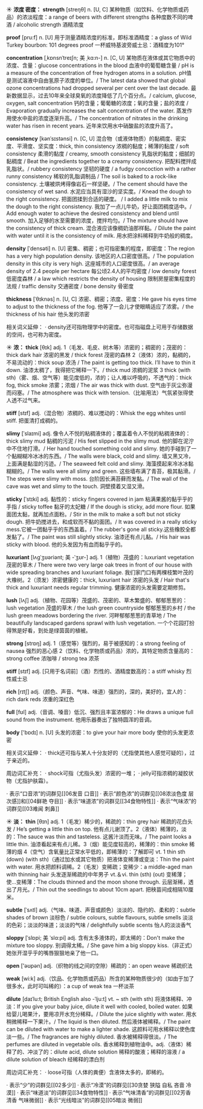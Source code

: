 ☀ <span class="category">**浓度 密度：**</span>
<span class="vocabulary">**strength**</span> [streŋθ] 
<span class="definition">n. [U, C] 某种物质（如饮料、化学物质或药品）的浓淡程度：</span>a range of beers with different strengths 各种度数不同的啤酒 / alcoholic strength 酒精浓度
                               
<span class="vocabulary">**proof**</span> [pru:f]
<span class="definition">n. [U] 用于测量酒精浓度的标准，即标准酒精度：</span>a glass of Wild Turkey bourbon: 101 degrees proof 一杯威特基波旁威士忌：酒精度为101° 

<span class="vocabulary">**concentration**</span> [ˌkɒnsnˈtreɪʃn; 美 ˌkɑ:n-]
<span class="definition">n. [C, U] 某物质在液体或其它物质中的浓度、含量：</span>glucose concentrations in the blood 血液中的葡萄糖含量 / pH is a measure of the concentration of free hydrogen atoms in a solution. pH值是测试溶液中自由氢原子浓度的单位。/ The latest data showed that global ozone concentrations had dropped several per cent over the last decade. 最新数据显示，过去10年来全球臭氧的浓度降低了几个百分点。/ calcium, glucose, oxygen, salt concentration 钙的含量；葡葡糖的浓度；氧的含量；盐的浓度 / Evaporation gradually increases the salt concentration of the water. 蒸发作用使水中盐的浓度逐渐升高。/ The concentration of nitrates in the drinking water has risen in recent years. 近年来饮用水中硝酸盐的浓度升高了。
            
<span class="vocabulary">**consistency**</span> [kənˈsɪstənsi]
<span class="definition">n. [C, U] 混合物（或液体物质）的黏稠度、密实度、平滑度、坚实度：</span>thick, thin consistency 浓稠的黏度；稀薄的黏度 / soft consistency 柔滑的黏度 / creamy, smooth consistency 乳脂状的黏度；细腻的黏稠度 / Beat the ingredients together to a creamy consistency. 把配料搅拌成乳脂状。/ rubbery consistency 坚韧的硬度 / a fudgy concoction with a rather runny consistency 稀软的乳脂调制品 / The soil is baked to a rock-like consistency. 土壤被烘烤得像岩石一样坚硬。/ The cement should have the consistency of wet sand. 水泥应当具有湿沙的坚实度。/ Knead the dough to the right consistency. 把面团揉到合适的硬度。 / I added a little milk to mix the dough to the right consistency. 我加了一点儿牛奶，好让面团稠度适中。/ Add enough water to achieve the desired consistency and blend until smooth. 加入足够的水至需要的浓度，搅拌均匀。/ The mixture should have the consistency of thick cream. 混合液应该像稠奶油那样黏。/ Dilute the paint with water until it is the consistency of milk. 用水把涂料稀释到牛奶般的稠度。

<span class="vocabulary">**density**</span> [ˈdensəti]
<span class="definition">n. [U] 密集、稠密；也可指密集的程度，即密度：</span>The region has a very high population density. 该地区的人口密度很高。/ The population density in this city is very high. 这座城市的人口密度很高。/ an average density of 2.4 people per hectare 每公顷2.4人的平均密度 / low density forest 低密度森林 / a law which restricts the density of housing 限制房屋密集程度的法规 / traffic density 交通密度 / bone density 骨密度
           
<span class="vocabulary">**thickness**</span> [ˈθɪknəs]
<span class="definition">n. [U, C] 浓密、稠密；浓度、密度：</span>He gave his eyes time to adjust to the thickness of the fog. 他等了一会儿才使眼睛适应了浓雾。/ the thickness of his hair 他头发的浓密

相关词义延伸：
· density还可指物理学中的密度。也可指磁盘上可用于存储数据的空间，也可称为密度。

☀ <span class="category">**浓：**</span>
<span class="vocabulary">**thick**</span> [θɪk] 
<span class="definition">adj. 1（毛发、毛皮、树木等）浓密的；稠密的；茂密的：</span>thick dark hair 浓密的黑发 / thick forest 茂密的森林 <span class="definition">2（液体）浓的，黏稠的，不易流动的：</span>thick soup 浓汤 / The paint is getting too thick. I’ll have to thin it down. 油漆太稠了，我得把它稀释一下。/ thick mud 浓稠的泥浆 <span class="definition">3 thick (with sth)（雾、烟、空气等）能见度低的，浓的；让人难以呼吸的，不透气的：</span>thick fog, thick smoke 浓雾；浓烟 / The air was thick with dust. 空气由于灰尘弥漫而闷塞。/ The atmosphere was thick with tension.（比喻用法）气氛紧张得使人透不过气来。
                 
<span class="vocabulary">**stiff**</span> [stɪf]
<span class="definition">adj.（混合物）浓稠的、难以搅动的：</span>Whisk the egg whites until stiff. 把蛋清打成稠的。
           
<span class="vocabulary">**slimy**</span> [ˈslaɪmi]
<span class="definition">adj. 像令人不悦的粘稠液体的；覆盖着令人不悦的粘稠液体的：</span>thick slimy mud 黏稠的污泥 / His feet slipped in the slimy mud. 他的脚在泥泞中不住地打滑。/ Her hand touched something cold and slimy. 她的手碰到了一个黏糊糊冷冰冰的东西。/ The walls were black, cold and slimy. 墙又黑又冷，上面满是黏湿的污迹。/ The seaweed felt cold and slimy. 海藻摸起来冷冰冰黏糊糊的。/ The walls were all slimy and green. 这些墙布满了青苔，极其黏滑。/ The steps were slimy with moss. 台阶因长满苔藓而发黏。/ The wall of the cave was wet and slimy to the touch. 洞壁摸着又湿又滑。
           
<span class="vocabulary">**sticky**</span> [ˈstɪki]
<span class="definition">adj. 黏性的：</span>sticky fingers covered in jam 粘满果酱的黏乎乎的手指 / sticky toffee 黏牙的太妃糖 / If the dough is sticky, add more flour. 如果面团太黏，就再加点面粉。/ Stir in the milk to make a soft but not sticky dough. 把牛奶搅进去，和成软而不黏的面团。/ It was covered in a really sticky mess.它被一团黏乎乎的东西盖着。/ The rubber's gone all sticky.这些橡胶全都发黏了。/ The paint was still slightly sticky. 油漆还有点儿黏。/ His hair was sticky with blood. 他的头发因为有血而黏乎乎的。

<span class="vocabulary">**luxuriant**</span> [lʌgˈʒʊəriənt; 美 -ˈʒʊr-]
<span class="definition">adj. 1（植物）茂盛的：</span>luxuriant vegetation 茂密的草木 / There were two very large oak trees in front of our house with wide spreading branches and luxuriant foliage. 我们家门口有两棵枝繁叶茂的大橡树。<span class="definition">2（须发）浓密健康的：</span>thick, luxuriant hair 浓密的头发 / Hair that's thick and luxuriant needs regular trimming. 健康浓密的头发需要定期修剪。
           
<span class="vocabulary">**lush**</span> [lʌʃ]
<span class="definition">adj.（植物、花园等）茂盛的、茂密的、草木繁盛的、郁郁葱葱的：</span>lush vegetation 茂盛的草木 / the lush green countryside 郁郁葱葱的乡村 / the lush green meadows bordering the river. 河畔郁郁葱葱的青草地 / The beautifully landscaped gardens sprawl with lush vegetation. 一个个花园打扮得煞是好看，到处是绿茵茵的植被。

<span class="vocabulary">**strong**</span> [strɒŋ] 
<span class="definition">adj. 1（感觉等）强烈的，易于被感知的：</span>a strong feeling of nausea 强烈的恶心感 <span class="definition">2（饮料、化学物质或药品）浓的，其特定物质含量高的：</span>strong coffee 浓咖啡 / strong tea 浓茶 
           
<span class="vocabulary">**stiff**</span> [stɪf]
<span class="definition">adj. [只用于名词前]（酒）烈性的、酒精度数高的：</span>a stiff whisky 烈性威士忌

<span class="vocabulary">**rich**</span> [rɪtʃ] 
<span class="definition">adj.（颜色、声音、气味、味道）强烈的，深的，美好的，宜人的：</span>rich dark reds 浓重的深红色

<span class="vocabulary">**full**</span> [fʊl] 
<span class="definition">adj.（音调、嗓音）低沉、强烈且丰富浓郁的：</span>He draws a unique full sound from the instrument. 他用乐器奏出了独特圆浑的音调。

<span class="vocabulary">**body**</span> ['bɒdɪ] 
<span class="definition">n. [U] 头发的浓密：</span>to give your hair more body 使你的头发更浓密

相关词义延伸：
· thick还可指与某人十分友好的（尤指使其他人感觉可疑的），过于亲近的。

周边词汇补充：
· shock可指（尤指头发）浓密的一堆；
· jelly可指浓稠的凝胶状物（尤指护肤霜）。

· 表示“口音浓”的词群见[[06发音 口音]]
· 表示“颜色浓”的词群见[[08浓淡色度 层次感]]和[[04鲜艳 夺目]]
· 表示“味道浓”的词群见[[34食物特性]]
· 表示“气味浓”的词群见[[03难闻 刺鼻]]

☀ <span class="category">**淡：**</span>
<span class="vocabulary">**thin**</span> [θɪn] 
<span class="definition">adj. 1（毛发）稀少的，稀疏的：</span>thin grey hair 稀疏的花白头发 / He’s getting a little thin on top. 他有点儿谢顶了。<span class="definition">2（液体）稀薄的，淡的：</span>The sauce was thin and tasteless. 这酱汁淡而无味。/ The paint looks a little thin. 油漆看起来有点儿稀。<span class="definition">3（烟）能见度较高的，稀薄的：</span>thin smoke 稀薄的烟 <span class="definition">4（空气）含氧量比正常水平低的，即稀薄的：</span>了解即可 <span class="definition">vt. 1 thin sth (down) (with sth)（通过加水或其它物质）把液体变稀薄或变淡：</span>Thin the paint with water. 用水把颜料调稀。<span class="definition">2（毛发）变稀疏；变稀少：</span>a middle-aged man with thinning hair 头发逐渐稀疏的中年男子 <span class="definition">vt.＆vi. thin (sth) (out) 变稀薄；使…变稀薄：</span>The clouds thinned and the moon shone through. 云层渐稀，透出了月光。/ Thin out the seedlings to about 10cm apart. 把秧苗间成相隔10厘米。
                      
<span class="vocabulary">**subtle**</span> [ˈsʌtl]
<span class="definition">adj.（气味、味道、声音或颜色）淡淡的、隐约的、柔和的：</span>subtle shades of brown 淡棕色 / subtle colours, subtle flavours, subtle smells 淡淡的色彩；淡淡的味道；淡淡的气味 / delightfully subtle scents 怡人的淡淡香气

<span class="vocabulary">**sloppy**</span> [ˈslɒpi; 美 ˈslɑ:pi]
<span class="definition">adj. 含有太多液体的，即太稀的：</span>Don't make the mixture too sloppy. 别调得太稀。/ She gave him a big sloppy kiss.（非正式）她张开湿乎乎的嘴唇狠狠地亲了他一口。

<span class="vocabulary">**open**</span> ['əʊpən] 
<span class="definition">adj.（织物的线之间的空隙）稀疏的：</span>an open weave 稀疏织法

<span class="vocabulary">**weak**</span> [wi:k] 
<span class="definition">adj.（饮品、化学物质或药品）所含的某种物质很少的（如由于加了很多水，此时可叫稀的）：</span>a cup of weak tea 一杯淡茶
           
<span class="vocabulary">**dilute**</span> [daɪˈlu:t; British English also -ˈlju:t]
<span class="definition">vt. ~ sth (with sth) 将液体稀释、冲淡：</span>If you give your baby juice, dilute it well with cooled, boiled water. 如果给婴儿喝果汁，要用凉开水充分稀释。/ Dilute the juice slightly with water. 用水稍微稀释一下果汁。/ The liquid is then diluted. 然后液体被稀释。/ The paint can be diluted with water to make a lighter shade. 这颜料可用水稀释以使色度淡一些。/ The fragrances are highly diluted. 香水被稀释得很淡。/ The perfumes are diluted in vegetable oils. 香水稀释到植物油中。<span class="definition">adj.（液体）稀释了的、冲淡了的：</span>dilute acid, dilute solution 稀释的酸液；稀释的溶液 / a dilute solution of bleach 经稀释的漂白剂

周边词汇补充：
· loose可指（人体的粪便）含液体太多的，即稀的。

· 表示“少”的词群见[[02多少]]
· 表示“冷漠”的词群见[[30贪婪 狭隘 自私 吝啬 冷漠]]
· 表示“味道淡”的词群见[[34食物特性]]
· 表示“气味清香”的词群见[[02芳香 清香 气味微弱]]
· 表示“光线暗淡”的词群见[[05暗淡 微弱]]
